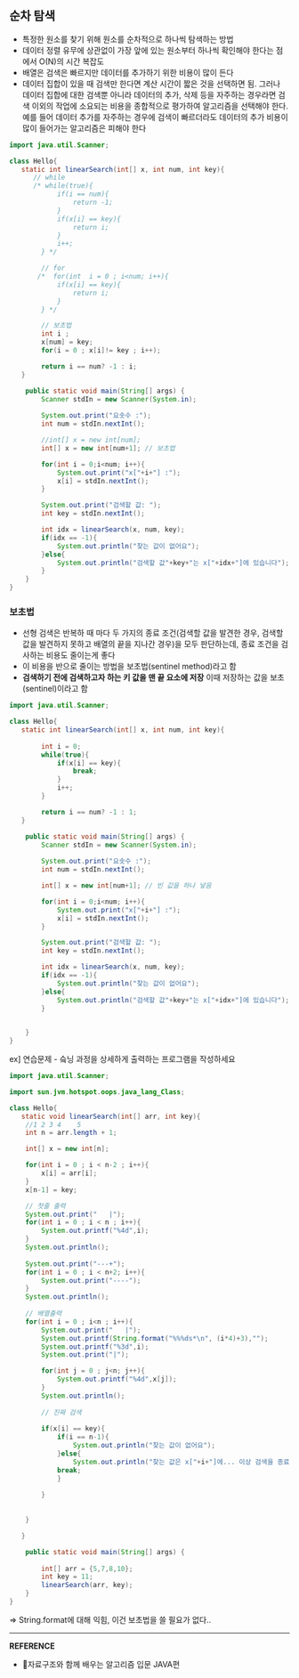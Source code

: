 ## 순차 탐색
- 특정한 원소를 찾기 위해 원소를 순차적으로 하나씩 탐색하는 방법
- 데이터 정렬 유무에 상관없이 가장 앞에 있는 원소부터 하나씩 확인해야 한다는 점에서 O(N)의 시간 복잡도
- 배열은 검색은 빠르지만 데이터를 추가하기 위한 비용이 많이 든다
- 데이터 집합이 있을 때 검색만 한다면 계산 시간이 짧은 것을 선택하면 됨. 그러나 데이터 집합에 대한 검색뿐 아니라 데이터의 추가, 삭제 등을 자주하는 경우라면 검색 이외의 작업에 소요되는 비용을 종합적으로 평가하여 알고리즘을 선택해야 한다.
예를 들어 데이터 추가를 자주하는 경우에 검색이 빠르더라도 데이터의 추가 비용이 많이 들어가는 알고리즘은 피해야 한다

``` java
import java.util.Scanner;

class Hello{
   static int linearSearch(int[] x, int num, int key){
      // while
      /* while(true){
            if(i == num){
                return -1;
            }
            if(x[i] == key){
                return i;
            }
            i++;
        } */

        // for
       /*  for(int  i = 0 ; i<num; i++){
            if(x[i] == key){
                return i;
            }
        } */        

        // 보초법        
        int i ;
        x[num] = key;
        for(i = 0 ; x[i]!= key ; i++);

        return i == num? -1 : i;
   }   

    public static void main(String[] args) {
        Scanner stdIn = new Scanner(System.in);
        
        System.out.print("요솟수 :");
        int num = stdIn.nextInt();

        //int[] x = new int[num];
        int[] x = new int[num+1]; // 보초법

        for(int i = 0;i<num; i++){
            System.out.print("x["+i+"] :");
            x[i] = stdIn.nextInt();
        }

        System.out.print("검색할 값: ");
        int key = stdIn.nextInt();

        int idx = linearSearch(x, num, key);
        if(idx == -1){
            System.out.println("찾는 값이 없어요");
        }else{
            System.out.println("검색할 값"+key+"는 x["+idx+"]에 있습니다");
        }
    }
}
```

### 보초법
- 선형 검색은 반복하 때 마다 두 가지의 종료 조건(검색할 값을 발견한 경우, 검색할 값을 발견하지 못하고 배열의 끝을 지나간 경우)을 모두 판단하는데, 종료 조건을 검사하는 비용도 줄이는게 좋다
- 이 비용을 반으로 줄이는 방법을 보초법(sentinel method)라고 함
- __검색하기 전에 검색하고자 하는 키 값을 맨 끝 요소에 저장__ 이때 저장하는 값을 보초(sentinel)이라고 함
``` java
import java.util.Scanner;

class Hello{
   static int linearSearch(int[] x, int num, int key){
        
        int i = 0;
        while(true){
            if(x[i] == key){
                break;
            }
            i++;
        }

        return i == num? -1 : 1;
   }   

    public static void main(String[] args) {
        Scanner stdIn = new Scanner(System.in);
        
        System.out.print("요솟수 :");
        int num = stdIn.nextInt();

        int[] x = new int[num+1]; // 빈 값을 하나 넣음

        for(int i = 0;i<num; i++){
            System.out.print("x["+i+"] :");
            x[i] = stdIn.nextInt();
        }

        System.out.print("검색할 값: ");
        int key = stdIn.nextInt();

        int idx = linearSearch(x, num, key);
        if(idx == -1){
            System.out.println("찾는 값이 없어요");
        }else{
            System.out.println("검색할 값"+key+"는 x["+idx+"]에 있습니다");
        }
        

    }
}
```

ex] 연습문제 - 슼닝 과정을 상세하게 출력하는 프로그램을 작성하세요
``` java
import java.util.Scanner;

import sun.jvm.hotspot.oops.java_lang_Class;

class Hello{
   static void linearSearch(int[] arr, int key){
    //1 2 3 4    5
    int n = arr.length + 1;

    int[] x = new int[n]; 

    for(int i = 0 ; i < n-2 ; i++){
        x[i] = arr[i];
    }
    x[n-1] = key;

    // 첫줄 출력
    System.out.print("   |");
    for(int i = 0 ; i < n ; i++){        
        System.out.printf("%4d",i);        
    }
    System.out.println();
    
    System.out.print("---+");
    for(int i = 0 ; i < n+2; i++){
        System.out.print("----");
    }
    System.out.println();
    
    // 배열출력
    for(int i = 0 ; i<n ; i++){
        System.out.print("   |");        
        System.out.printf(String.format("%%%ds*\n", (i*4)+3),"");
        System.out.printf("%3d",i);
        System.out.print("|");

        for(int j = 0 ; j<n; j++){
            System.out.printf("%4d",x[j]);
        }
        System.out.println();
        
        // 진짜 검색
        
        if(x[i] == key){
            if(i == n-1){
                System.out.println("찾는 값이 없어요");
            }else{
                System.out.println("찾는 값은 x["+i+"]에... 이상 검색을 종료합니다");
            break;
            }
            
        }
        
     
    }

   }   

    public static void main(String[] args) {
        
        int[] arr = {5,7,8,10};        
        int key = 11;
        linearSearch(arr, key);
    }
}
```
=> String.format에 대해 익힘, 이건 보초법을 쓸 필요가 없다..

---
__REFERENCE__
- &#128214;자료구조와 함께 배우는 알고리즘 입문 JAVA편